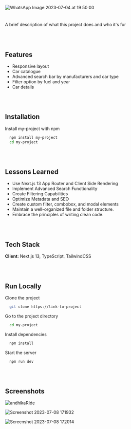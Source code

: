 
![WhatsApp Image 2023-07-04 at 19 50 00](https://github.com/andhikark/car-showcase-react/assets/75937835/22842255-fe2f-41cf-ac94-3b7551c81102)


# 

A brief description of what this project does and who it's for

<br> </br> 
## Features

- Responsive layout
- Car catalogue
- Advanced search bar by manufacturers and car type
- Filter option by fuel and year
- Car details


<br> </br>
## Installation

Install my-project with npm

```bash
  npm install my-project
  cd my-project
```


<br> </br>
## Lessons Learned

- Use Next.js 13 App Router and Client Side Rendering
- Implement Advanced Search Functionality
- Create Filtering Capabilities
- Optimize Metadata and SEO
- Create custom filter, combobox, and modal elements
- Maintain a well-organized file and folder structure.
- Embrace the principles of writing clean code.



<br> </br>
## Tech Stack

**Client:** Next.js 13, TypeScript, TailwindCSS


<br> </br>
## Run Locally

Clone the project

```bash
  git clone https://link-to-project
```

Go to the project directory

```bash
  cd my-project
```

Install dependencies

```bash
  npm install
```

Start the server

```bash
  npm run dev
```


<br> </br>

## Screenshots

![andhikaRIde](https://github.com/andhikark/car-showcase-react/assets/75937835/3cd9ef73-a5be-454a-8714-a326e5cfc641)

![Screenshot 2023-07-08 171932](https://github.com/andhikark/car-showcase-react/assets/75937835/c5089112-80d6-4912-ac71-24334f624e5d)

![Screenshot 2023-07-08 172014](https://github.com/andhikark/car-showcase-react/assets/75937835/f8d45c10-1068-4e86-bb2d-8cbe4460370a)
